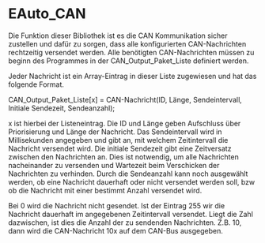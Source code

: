 # EAuto_CAN

Die Funktion dieser Bibliothek ist es die CAN Kommunikation sicher zustellen und dafür zu sorgen,
dass alle konfigurierten CAN-Nachrichten rechtzeitig versendet werden. Alle benötigten CAN-Nachrichten
müssen zu beginn des Programmes in der CAN_Output_Paket_Liste definiert werden.

Jeder Nachricht ist ein Array-Eintrag in dieser Liste zugewiesen und hat das folgende Format.

CAN_Output_Paket_Liste[x] = CAN-Nachricht(ID, Länge, Sendeintervall, Initiale Sendezeit, Sendeanzahl);

x ist hierbei der Listeneintrag. Die ID und Länge geben Aufschluss über Priorisierung und Länge
der Nachricht. Das Sendeintervall wird in Millisekunden angegeben und gibt an, mit welchem
Zeitintervall die Nachricht versendet wird. Die initiale Sendezeit gibt eine Zeitversatz zwischen
den Nachrichten an. Dies ist notwendig, um alle Nachrichten nacheinander zu versenden und Wartezeit
beim Verschicken der Nachrichten zu verhinden. Durch die Sendeanzahl kann noch ausgewählt werden,
ob eine Nachricht dauerhaft oder nicht versendet werden soll, bzw ob die Nachricht mit einer bestimmt
Anzahl versendet wird.

Bei 0 wird die Nachricht nicht gesendet. Ist der Eintrag 255 wir die Nachricht dauerhaft im angegebenen
Zeitintervall versendet. Liegt die Zahl dazwischen, ist dies die Anzahl der zu sendenden Nachrichten.
Z.B. 10, dann wird die CAN-Nachricht 10x auf dem CAN-Bus ausgegeben.
